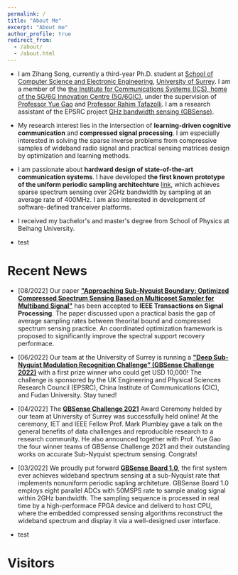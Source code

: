 ```yaml
---
permalink: /
title: "About Me"
excerpt: "About me"
author_profile: true
redirect_from: 
  - /about/
  - /about.html
---
```


* I am Zihang Song, currently a third-year Ph.D. student at [School of Computer
Science and Electronic Engineering](https://www.surrey.ac.uk/department-electrical-electronic-engineering), [University of
Surrey](https://www.surrey.ac.uk/). I am a member of the [the Institute for Communications Systems (ICS), home of the 5G/6G Innovation Centre (5G/6GIC)](https://www.surrey.ac.uk/institute-communication-systems), under the supervision of [Professor Yue Gao](https://www.surrey.ac.uk/people/yue-gao) and [Professor Rahim Tafazolli](https://www.surrey.ac.uk/people/rahim-tafazolli-freng). I am a research assistant of the EPSRC project  [GHz bandwidth sensing (GBSense)](http://www.gbsense.net/).

* My research interest lies in the intersection of **learning-driven cognitive communication** and **compressed signal processing**. I am especially interested in solving the sparse inverse problems from compressive samples of wideband radio signal and practical sensing matrices design by optimization and learning methods.

* I am passionate about **hardward design of state-of-the-art communication systems**. I have developed **the first known prototype of the uniform periodic sampling architechture** [link](http://www.gbsense.net/nd.jsp?id=18&fromMid=393&fromColId=105), which achieves sparse spectrum sensing over 2GHz bandwidth by sampling at an average rate of 400MHz. I am also interested in development of software-defined tranceiver platforms.

* I received my bachelor's and master's degree from School of Physics at Beihang University.  

* test


Recent News
======
* [08/2022] Our paper [**"Approaching Sub-Nyquist Boundary: Optimized Compressed Spectrum Sensing Based on Multicoset Sampler for Multiband Signal"**](https://ieeexplore.ieee.org/stamp/stamp.jsp?arnumber=9855237) has been accepted to **IEEE Transactions on Signal Processing**. The paper discussed upon a practical basis the gap of average sampling rates between theorital bound and compressed spectrum sensing practice. An coordinated optimization framework is proposed to significantly improve the spectral support recovery performace.

* [06/2022] Our team at the University of Surrey is running a [**"Deep Sub-Nyquist Modulation Recognition Challenge” (GBSense Challenge 2022)**](www.gbsense.net) with a first prize winner who could get USD 10,000! The challenge is sponsored by the UK Engineering and Physical Sciences Research Council (EPSRC), China Institute of Communications (CIC), and Fudan University. Stay tuned!

* [04/2022] The [**GBSense Challenge 2021**](http://www.gbsense.net/challenge2021/) Award Ceremony helded by our team at University of Surrey was successfully held online! At the ceremony, IET and IEEE Fellow Prof. Mark Plumbley gave a talk on the general benefits of data challenges and reproducible research to a research community. He also announced together with Prof. Yue Gao the four winner teams of GBSense Challenge 2021 and their outstanding works on accurate Sub-Nyquist spectrum sensing. Congrats!

* [03/2022] We proudly put forward [**GBSense Board 1.0**](http://www.gbsense.net/nd.jsp?id=18&fromMid=393&fromColId=105), the first system ever achieves wideband spectrum sensing at a sub-Nyquist rate that implements nonuniform periodic sapling architeture. GBSense Board 1.0 employs eight parallel ADCs with 50MSPS rate to sample analog signal within 2GHz bandwidth. The sampling sequence is processed in real time by a high-performace FPGA device and deliverd to host CPU, where the embedded compressed sensing algorithms reconstruct the wideband spectrum and display it via a well-designed user interface. 


* test




Visitors
=======
<script type='text/javascript' id='clustrmaps' src='//cdn.clustrmaps.com/map_v2.js?cl=080808&w=250&t=n&d=gkUgx_rJxyGnlm9h49vUyEn8lS4ZIy-1rPBbiEUZCKY&co=ffffff&cmo=3acc3a&cmn=ff5353&ct=808080'></script>


